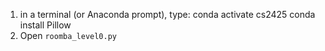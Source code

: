 1. in a terminal (or Anaconda prompt), type:
    conda activate cs2425
    conda install Pillow
2. Open `roomba_level0.py`
